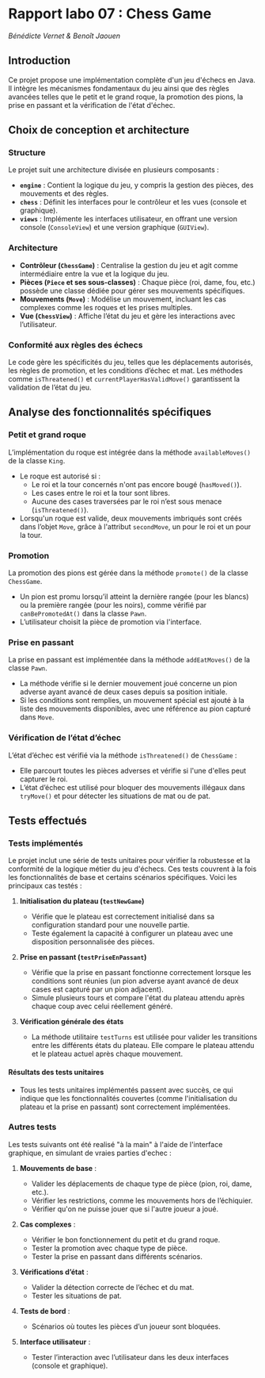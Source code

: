 # Rapport labo 07 : Chess Game

*Bénédicte Vernet & Benoît Jaouen*

## Introduction

Ce projet propose une implémentation complète d'un jeu d'échecs en Java. Il intègre les mécanismes fondamentaux du jeu ainsi que des règles avancées telles que le petit et le grand roque, la promotion des pions, la prise en passant et la vérification de l'état d'échec. 

## Choix de conception et architecture

### **Structure**
Le projet suit une architecture divisée en plusieurs composants :
- **`engine`** : Contient la logique du jeu, y compris la gestion des pièces, des mouvements et des règles.
- **`chess`** : Définit les interfaces pour le contrôleur et les vues (console et graphique).
- **`views`** : Implémente les interfaces utilisateur, en offrant une version console (`ConsoleView`) et une version graphique (`GUIView`).

### **Architecture**
- **Contrôleur (`ChessGame`)** : Centralise la gestion du jeu et agit comme intermédiaire entre la vue et la logique du jeu.
- **Pièces (`Piece` et ses sous-classes)** : Chaque pièce (roi, dame, fou, etc.) possède une classe dédiée pour gérer ses mouvements spécifiques.
- **Mouvements (`Move`)** : Modélise un mouvement, incluant les cas complexes comme les roques et les prises multiples.
- **Vue (`ChessView`)** : Affiche l’état du jeu et gère les interactions avec l’utilisateur.

### **Conformité aux règles des échecs**
Le code gère les spécificités du jeu, telles que les déplacements autorisés, les règles de promotion, et les conditions d’échec et mat. Les méthodes comme `isThreatened()` et `currentPlayerHasValidMove()` garantissent la validation de l’état du jeu.

## Analyse des fonctionnalités spécifiques

### **Petit et grand roque**
L’implémentation du roque est intégrée dans la méthode `availableMoves()` de la classe `King`. 
- Le roque est autorisé si :
  - Le roi et la tour concernés n'ont pas encore bougé (`hasMoved()`).
  - Les cases entre le roi et la tour sont libres.
  - Aucune des cases traversées par le roi n’est sous menace (`isThreatened()`).
- Lorsqu'un roque est valide, deux mouvements imbriqués sont créés dans l’objet `Move`, grâce à l'attribut `secondMove`, un pour le roi et un pour la tour.

### **Promotion**
La promotion des pions est gérée dans la méthode `promote()` de la classe `ChessGame`.
- Un pion est promu lorsqu’il atteint la dernière rangée (pour les blancs) ou la première rangée (pour les noirs), comme vérifié par `canBePromotedAt()` dans la classe `Pawn`.
- L’utilisateur choisit la pièce de promotion via l'interface.

### **Prise en passant**
La prise en passant est implémentée dans la méthode `addEatMoves()` de la classe `Pawn`.
- La méthode vérifie si le dernier mouvement joué concerne un pion adverse ayant avancé de deux cases depuis sa position initiale.
- Si les conditions sont remplies, un mouvement spécial est ajouté à la liste des mouvements disponibles, avec une référence au pion capturé dans `Move`.

### **Vérification de l’état d’échec**
L’état d’échec est vérifié via la méthode `isThreatened()` de `ChessGame` :
- Elle parcourt toutes les pièces adverses et vérifie si l'une d'elles peut capturer le roi.
- L’état d’échec est utilisé pour bloquer des mouvements illégaux dans `tryMove()` et pour détecter les situations de mat ou de pat.

## Tests effectués

### Tests implémentés

Le projet inclut une série de tests unitaires pour vérifier la robustesse et la conformité de la logique métier du jeu d'échecs. Ces tests couvrent à la fois les fonctionnalités de base et certains scénarios spécifiques. Voici les principaux cas testés :

1. **Initialisation du plateau (`testNewGame`)**  
   - Vérifie que le plateau est correctement initialisé dans sa configuration standard pour une nouvelle partie.
   - Teste également la capacité à configurer un plateau avec une disposition personnalisée des pièces.

2. **Prise en passant (`testPriseEnPassant`)**  
   - Vérifie que la prise en passant fonctionne correctement lorsque les conditions sont réunies (un pion adverse ayant avancé de deux cases est capturé par un pion adjacent).
   - Simule plusieurs tours et compare l'état du plateau attendu après chaque coup avec celui réellement généré.

3. **Vérification générale des états**  
   - La méthode utilitaire `testTurns` est utilisée pour valider les transitions entre les différents états du plateau. Elle compare le plateau attendu et le plateau actuel après chaque mouvement.

#### Résultats des tests unitaires
- Tous les tests unitaires implémentés passent avec succès, ce qui indique que les fonctionnalités couvertes (comme l'initialisation du plateau et la prise en passant) sont correctement implémentées.

### Autres tests
Les tests suivants ont été realisé "à la main" à l'aide de l'interface graphique, en simulant de vraies parties d'echec :

1. **Mouvements de base** :
   - Valider les déplacements de chaque type de pièce (pion, roi, dame, etc.).
   - Vérifier les restrictions, comme les mouvements hors de l’échiquier.
   - Vérifier qu'on ne puisse jouer que si l'autre joueur a joué.

2. **Cas complexes** :
   - Vérifier le bon fonctionnement du petit et du grand roque.
   - Tester la promotion avec chaque type de pièce.
   - Tester la prise en passant dans différents scénarios.

3. **Vérifications d’état** :
   - Valider la détection correcte de l’échec et du mat.
   - Tester les situations de pat.

4. **Tests de bord** :
   - Scénarios où toutes les pièces d’un joueur sont bloquées.

5. **Interface utilisateur** :
   - Tester l’interaction avec l’utilisateur dans les deux interfaces (console et graphique).
